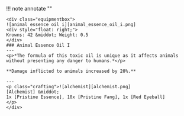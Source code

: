 !!! note annotate ""

    <div class="equipmentbox">
    ![animal essence oil i][animal_essence_oil_i.png]
    <div style="float: right;">
    Krowns: 42 &middot; Weight: 0.5
    </div>
    ### Animal Essence Oil I
    ---
    <p>*The formula of this toxic oil is unique as it affects animals without presenting any danger to humans.*</p>

    **Damage inflicted to animals increased by 20%.**

    ---
    <p class="crafting">![alchemist][alchemist.png] 
    [Alchemist] &middot; 
    1x [Pristine Essence], 10x [Pristine Fang], 1x [Red Eyeball]
    </p>
    </div>